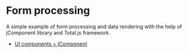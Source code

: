 # Form processing

A simple example of form processing and data rendering with the help of jComponent library and Total.js framework.

- [UI components + jComponent](https://docs.totaljs.com/components/)